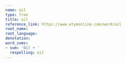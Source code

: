 ```yaml
---
name: oil
type: free
title: oil
reference_link: https://www.etymonline.com/word/oil
root_name: 
root_language: 
denotation: 
word_sums:
- sum: 'Oil + '
  respelling: oil
---
```

